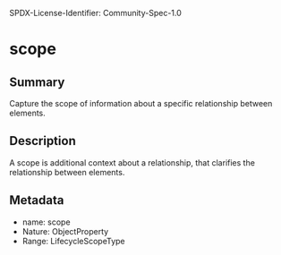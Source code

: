SPDX-License-Identifier: Community-Spec-1.0

# scope

## Summary

Capture the scope of information about a specific relationship between elements. 

## Description

A scope is additional context about a relationship, that clarifies the relationship between elements. 

## Metadata

- name: scope
- Nature: ObjectProperty
- Range: LifecycleScopeType
